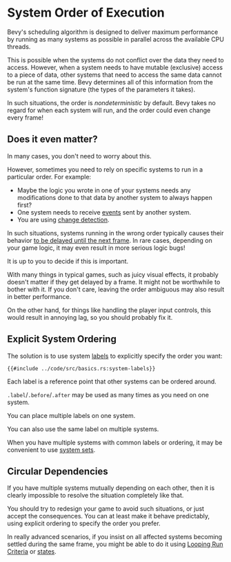 # System Order of Execution

Bevy's scheduling algorithm is designed to deliver maximum performance by
running as many systems as possible in parallel across the available CPU
threads.

This is possible when the systems do not conflict over the data they need
to access. However, when a system needs to have mutable (exclusive) access to a
piece of data, other systems that need to access the same data cannot be run at
the same time. Bevy determines all of this information from the system's
function signature (the types of the parameters it takes).

In such situations, the order is *nondeterministic* by default. Bevy takes no
regard for when each system will run, and the order could even change every frame!

## Does it even matter?

In many cases, you don't need to worry about this.

However, sometimes you need to rely on specific systems to run in a particular
order. For example:

  - Maybe the logic you wrote in one of your systems needs any modifications
    done to that data by another system to always happen first?
  - One system needs to receive [events](./events.md) sent by another system.
  - You are using [change detection](./change-detection.md).

In such situations, systems running in the wrong order typically causes their
behavior [to be delayed until the next frame](../pitfalls/frame-delay.md). In
rare cases, depending on your game logic, it may even result in more serious
logic bugs!

It is up to you to decide if this is important.

With many things in typical games, such as juicy visual effects, it probably
doesn't matter if they get delayed by a frame. It might not be worthwhile to
bother with it. If you don't care, leaving the order ambiguous may also result
in better performance.

On the other hand, for things like handling the player input controls, this
would result in annoying lag, so you should probably fix it.

## Explicit System Ordering

The solution is to use system [labels](./labels.md) to explicitly specify the
order you want:

```rust,no_run,noplayground
{{#include ../code/src/basics.rs:system-labels}}
```

Each label is a reference point that other systems can be ordered around.

`.label`/`.before`/`.after` may be used as many times as you need on one system.

You can place multiple labels on one system.

You can also use the same label on multiple systems.

When you have multiple systems with common labels or ordering, it may be
convenient to use [system sets](./system-sets.md).

## Circular Dependencies

If you have multiple systems mutually depending on each other, then it is
clearly impossible to resolve the situation completely like that.

You should try to redesign your game to avoid such situations, or just accept
the consequences. You can at least make it behave predictably, using explicit
ordering to specify the order you prefer.

In really advanced scenarios, if you insist on all affected systems becoming
settled during the same frame, you might be able to do it using [Looping Run
Criteria](./run-criteria-loop.md) or [states](./states.md).
